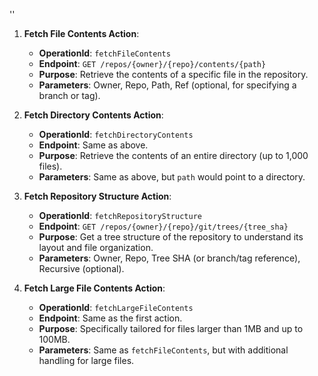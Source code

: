''

1. **Fetch File Contents Action**:
   - **OperationId**: `fetchFileContents`
   - **Endpoint**: `GET /repos/{owner}/{repo}/contents/{path}`
   - **Purpose**: Retrieve the contents of a specific file in the repository.
   - **Parameters**: Owner, Repo, Path, Ref (optional, for specifying a branch or tag).

2. **Fetch Directory Contents Action**:
   - **OperationId**: `fetchDirectoryContents`
   - **Endpoint**: Same as above.
   - **Purpose**: Retrieve the contents of an entire directory (up to 1,000 files).
   - **Parameters**: Same as above, but `path` would point to a directory.

3. **Fetch Repository Structure Action**:
   - **OperationId**: `fetchRepositoryStructure`
   - **Endpoint**: `GET /repos/{owner}/{repo}/git/trees/{tree_sha}`
   - **Purpose**: Get a tree structure of the repository to understand its layout and file organization.
   - **Parameters**: Owner, Repo, Tree SHA (or branch/tag reference), Recursive (optional).

4. **Fetch Large File Contents Action**:
   - **OperationId**: `fetchLargeFileContents`
   - **Endpoint**: Same as the first action.
   - **Purpose**: Specifically tailored for files larger than 1MB and up to 100MB.
   - **Parameters**: Same as `fetchFileContents`, but with additional handling for large files.

